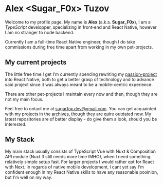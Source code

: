 # Alex <Sugar_F0x> Tuzov

Welcome to my profile page. My name is **Alex** (a.k.a. **Sugar_F0x**),
I am a _TypeScript_ developper, specializing in front-end and React Native,
however I am no stranger to node backend.

Currently I am a full-time React Native engineer, though I do take commissions during free time
apart from working in my own pet-projects.

## My current projects

The little free time I get I'm currently spending rewriting my [passion-project](https://github.com/SugarF0x/raider)
into React Native, both to get a better grasp of technology and to advance said project
since it was always meant to be a mobile-centric experience.

There are other pet-projects I maintain every now and then,
though they are not my main focus.

Feel free to ontact me at [sugarfox.dev@gmail.com](mailto:sugarfox.dev@gmail.com).
You can get acquainted with my projects in the [archives](https://archive.sugarfox.ru), 
though they are quire outdated now. My latest repositories are of better display - 
do give them a look, should you be interested.

## My Stack

My main stack usually consists of TypeScript Vue with Nuxt & Composition API module (Nuxt 3 still needs more time IMHO),
when I need something relatively simple setup fast. For larger projects I would rather opt for React with Next.
In regards of native mobile development, I cant yet say I'm confident enough in my React Native skills to have any
reasonable pooinion, but I'm well on my way.
